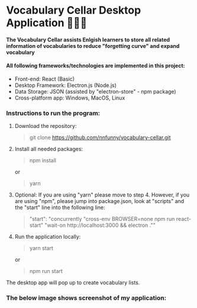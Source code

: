 # Vocabulary Cellar Desktop Application 🎉📝🎯

#### The Vocabulary Cellar assists Enlgish learners to store all related information of vocabularies to reduce "forgetting curve" and expand vocabulary

#### All following frameworks/technologies are implemented in this project:
- Front-end: React (Basic)
- Desktop Framework: Electron.js (Node.js)
- Data Storage: JSON (assisted by "electron-store" - npm package)
- Cross-platform app: Windows, MacOS, Linux

### Instructions to run the program:
1. Download the repository:
	> git clone https://github.com/nnfunny/vocabulary-cellar.git
2. Install all needed packages:
	> npm install
	
	or
	> yarn 
3.  Optional: If you are using "yarn" please move to step 4. However, if you are using "npm", please jump into package.json, look at "scripts" and the "start" line into the following line:
	> "start": "concurrently \"cross-env BROWSER=none npm run react-start\" \"wait-on http://localhost:3000 && electron .\""
4. Run the application locally:
	> yarn start
	
	or
	> npm run start

The desktop app will pop up to create vocabulary lists.

### The below image shows screenshot of my application:

